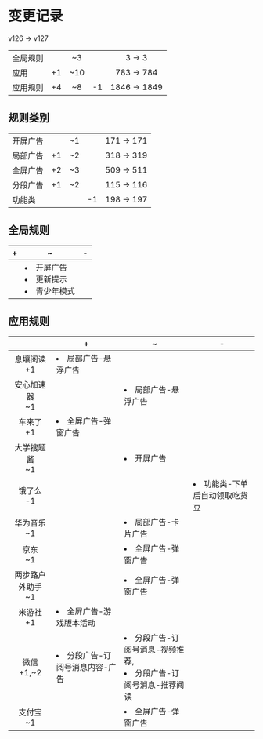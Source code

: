 # 变更记录

v126 -> v127

||||||
|-|:-:|:-:|:-:|:-:|
|全局规则||~3||3 -> 3|
|应用|+1|~10||783 -> 784|
|应用规则|+4|~8|-1|1846 -> 1849|

## 规则类别

||||||
|-|:-:|:-:|:-:|:-:|
|开屏广告||~1||171 -> 171|
|局部广告|+1|~2||318 -> 319|
|全屏广告|+2|~3||509 -> 511|
|分段广告|+1|~2||115 -> 116|
|功能类|||-1|198 -> 197|

## 全局规则

|+|~|-|
|-|-|-|
||<li>开屏广告<li>更新提示<li>青少年模式||

## 应用规则

||+|~|-|
|:-:|-|-|-|
|息壤阅读<br>+1|<li>局部广告-悬浮广告|||
|安心加速器<br>~1||<li>局部广告-悬浮广告||
|车来了<br>+1|<li>全屏广告-弹窗广告|||
|大学搜题酱<br>~1||<li>开屏广告||
|饿了么<br>-1|||<li>功能类-下单后自动领取吃货豆|
|华为音乐<br>~1||<li>局部广告-卡片广告||
|京东<br>~1||<li>全屏广告-弹窗广告||
|两步路户外助手<br>~1||<li>全屏广告-弹窗广告||
|米游社<br>+1|<li>全屏广告-游戏版本活动|||
|微信<br>+1,~2|<li>分段广告-订阅号消息内容-广告|<li>分段广告-订阅号消息-视频推荐,<li>分段广告-订阅号消息-推荐阅读||
|支付宝<br>~1||<li>全屏广告-弹窗广告||
